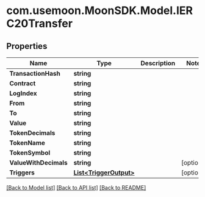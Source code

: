 # com.usemoon.MoonSDK.Model.IERC20Transfer

## Properties

| Name                  | Type                                         | Description | Notes       |
| --------------------- | -------------------------------------------- | ----------- | ----------- |
| **TransactionHash**   | **string**                                   |             |             |
| **Contract**          | **string**                                   |             |             |
| **LogIndex**          | **string**                                   |             |             |
| **From**              | **string**                                   |             |             |
| **To**                | **string**                                   |             |             |
| **Value**             | **string**                                   |             |             |
| **TokenDecimals**     | **string**                                   |             |             |
| **TokenName**         | **string**                                   |             |             |
| **TokenSymbol**       | **string**                                   |             |             |
| **ValueWithDecimals** | **string**                                   |             | \[optional] |
| **Triggers**          | [**List\<TriggerOutput>**](TriggerOutput.md) |             | \[optional] |

[\[Back to Model list\]](./#documentation-for-models) [\[Back to API list\]](./#documentation-for-api-endpoints) [\[Back to README\]](./)
